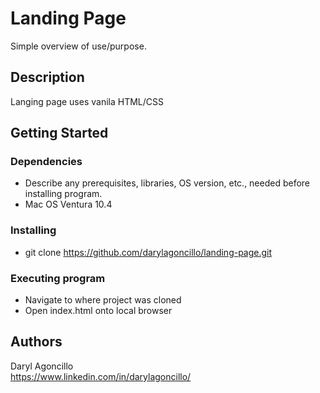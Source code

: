 # Landing Page

Simple overview of use/purpose.

## Description

Langing page uses vanila HTML/CSS

## Getting Started

### Dependencies

* Describe any prerequisites, libraries, OS version, etc., needed before installing program.
* Mac OS Ventura 10.4

### Installing

* git clone https://github.com/darylagoncillo/landing-page.git

### Executing program

* Navigate to where project was cloned
* Open index.html onto local browser

## Authors

Daryl Agoncillo  
https://www.linkedin.com/in/darylagoncillo/
